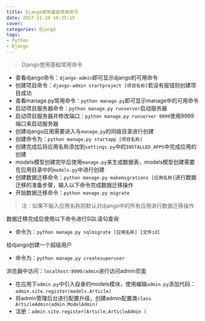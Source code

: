 ```yaml
---
title: Django使用基础常用命令
date: 2017-11-20 10:35:15
cover: 
categories: Django
tags:
- Python
- Django
---
```


> Django使用基础常用命令

<!--more-->

- 查看django命令：`django-admin`即可显示django的可用命令
- 创建项目命令：`django-admin startproject [项目名称]`若没有报错则创建项目成功
- 查看manage.py常用命令：`python manage.py`即可显示manage中的可用命令
- 启动项目服务器命令：`python manage.py runserver`启动服务器
- 启动项目服务器并修改端口：`python manage.py runserver 9999`使用9999端口来启动服务器
- 创建django应用需要进入与`manage.py`的同级目录进行创建
- 创建命令为：`python manage.py startapp [项目名称]`
- 创建完成后将应用名称添加到`settings.py`中的`INSTALLED_APPS`中完成应用的创建
- models模型创建完毕后使用`manage.py`来生成数据表，models模型创建需要在应用目录中的`models.py`中进行创建
- 创建数据迁移命令：`python manage.py makemigrations [应用名称]`进行数据迁移的准备步骤，输入以下命令完成数据迁移操作
- 开始数据迁移命令：`python manage.py migrate`

> 注：如果不输入应用名称则默认对django中的所有应用进行数据迁移操作

数据迁移完成后使用以下命令进行SQL语句查询

- 命令为：`python manage.py sqlmigrate [应用名称] [文件id]`

给django创建一个超级用户
- 命令为：`python manage.py createsuperuser`

浏览器中访问：`localhost:8000/admin`进行访问admin页面

- 在应用下`admin.py`中引入自身的models模块，使用编辑`admin.py`添加代码：`admin.site.register(models.Article)`
- 将admin管理后台进行配置升级，创建admin配置类`class ArticleAdmin(admin.ModelAdmin)`
- 注册：`admin.site.register(Article,ArticleAdmin )`

